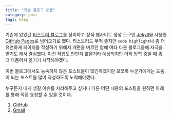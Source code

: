 ```yaml
---
title: "기술 블로그 오픈"
category: post
tags: blog
---
```

기존에 있었던 [티스토리 블로그](http://harveyk.me)를 정리하고 정적 웹사이트 생성 도구인 [Jekyll](https://jekyllrb.com/)을 사용한 [GitHub Pages](https://pages.github.com/)로 넘어오기로 했다. 티스토리도 무척 좋지만 `code highlight`나 좀 더 유연하게 페이지를 작성하기 위해서 개편을 벼르던 참에 여타 다른 블로그들에 자극을 받기도 해서 결심했다. 이전 작업도 만만치 않을거라 예상되지만 아직 방학 중일 때 좀 더 다듬어서 옮기기 시작해야겠다.

이번 블로그에서도 능숙하지 않은 포스트들이 많긴하겠지만 모쪼록 누군가에게는 도움이 되는 포스트를 많이 작성하도록 노력해야겠다.

누구든지 내게 생길 이슈를 처리해주고 싶거나 다른 어떤 내용의 포스팅을 원하면 아래를 통해 직접 요청할 수 있을 것이다.

  1. [GitHub](https://github.com/vaporize93/blog)
  2. [Gmail](mailto:vaporize93@gmail.com)
